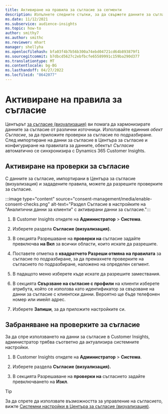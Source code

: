 ```yaml
---
title: Активиране на правила за съгласие за сегменти
description: Изпълнете следните стъпки, за да свържете данните за съгласие и да активирате проверките за съгласие в Dynamics 365 Customer Insights. Администраторът може също да забрани проверките за съгласие.
ms.date: 11/12/2021
ms.subservice: audience-insights
ms.topic: how-to
author: smithy7
ms.author: smithc
ms.reviewer: mhart
manager: shellyha
ms.openlocfilehash: bfa03f4b7b56b300a74ebd04721cd64b893879f1
ms.sourcegitcommit: b7dbcd5627c2ebfbcfe65589991c159ba290d377
ms.translationtype: MT
ms.contentlocale: bg-BG
ms.lasthandoff: 04/27/2022
ms.locfileid: "8642077"
---
```

# <a name="activate-consent-rules"></a>Активиране на правила за съгласие

Центърът [за съгласие (визуализация)](consent-management/overview.md) ви помага да хармонизирате данните за съгласие от различни източници. Използвайте единния *обект Съгласие*, за да приложите проверки за съгласие по подразбиране. След импортиране на данни за съгласие в Центъра за съгласие и конфигуриране на правилата за данните, обектът *Съгласие* автоматично се синхронизира с Dynamics 365 Customer Insights.

## <a name="enable-consent-checks"></a>Активиране на проверки за съгласие

С данните за съгласие, импортирани в Центъра за съгласие (визуализация) и зададените правила, можете да разрешите проверките за съгласие. 

:::image type="content" source="consent-management/media/enable-consent-checks.png" alt-text="Раздел Съгласие в настройките на &quot;Аналитични данни за клиенти&quot; с активирани данни за съгласие.":::

1. В Customer Insights отидете на **Администратор** > **Система**.

1. Изберете раздела **Съгласие (визуализация).**

1. В секцията Разрешаване на **проверки на** съгласие задайте превключва **на Вкл** за всички области, които искате да разрешите.

1. Поставете отметка в **квадратчето Разреши отмяна на правилата** за съгласие по подразбиране, за да премахнете проверките на съгласието по подразбиране, наложено на определен сегмент. 

1. В падащото меню изберете къде искате да разрешите замествания.     

1. В секцията **Свързване на съгласие с профили** на клиенти изберете атрибута, който се използва като идентификатор за свързване на данни за съгласие с клиентски данни. Вероятно ще бъде телефонен номер или имейл адрес. 

1. Изберете **Запиши**, за да приложите настройките си.

## <a name="disable-consent-checks"></a>Забраняване на проверките за съгласие

За да спре използването на данни за съгласие в Customer Insights, администратор трябва съответно да актуализира системните настройки.

1. В Customer Insights отидете на **Администратор** > **Система**.

1. Изберете раздела **Съгласие (визуализация).**

1. В секцията Разрешаване на **проверки на** съгласието задайте превключването на **Изкл**.

> [!TIP]
> За да спрете да използвате възможността за управление на съгласието, вижте [Системни настройки в Центъра за съгласие (визуализация)](consent-management/system-settings.md).
